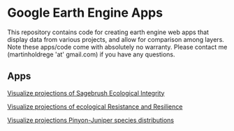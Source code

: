 # Google Earth Engine Apps

This repository contains code for creating earth engine web apps that display data from various projects, and allow for comparison among layers. Note these apps/code come with absolutely no warranty.
Please contact me (martinholdrege 'at' gmail.com) if you have any questions. 

## Apps

[Visualize projections of Sagebrush Ecological Integrity](https://ee-martinholdrege.projects.earthengine.app/view/futuresei)

[Visualize projections of ecological Resistance and Resilience](https://ee-martinholdrege.projects.earthengine.app/view/futurerr)

[Visualize projections Pinyon-Juniper species distributions](https://ee-martinholdrege.projects.earthengine.app/view/futurepj)
